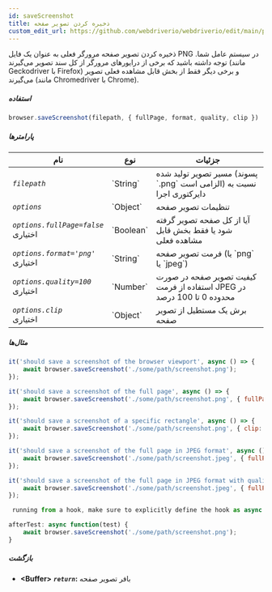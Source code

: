 ```yaml
---
id: saveScreenshot
title: ذخیره کردن تصویر صفحه
custom_edit_url: https://github.com/webdriverio/webdriverio/edit/main/packages/webdriverio/src/commands/browser/saveScreenshot.ts
---
```


ذخیره کردن تصویر صفحه مرورگر فعلی به عنوان یک فایل PNG در سیستم عامل شما. توجه داشته باشید که 
برخی از درایورهای مرورگر از کل سند تصویر می‌گیرند (مانند Geckodriver با Firefox)
و برخی دیگر فقط از بخش قابل مشاهده فعلی تصویر می‌گیرند (مانند Chromedriver با Chrome).

##### استفاده

```js
browser.saveScreenshot(filepath, { fullPage, format, quality, clip })
```

##### پارامترها

<table>
  <thead>
    <tr>
      <th>نام</th><th>نوع</th><th>جزئیات</th>
    </tr>
  </thead>
  <tbody>
    <tr>
      <td><code><var>filepath</var></code></td>
      <td>`String`</td>
      <td>مسیر تصویر تولید شده (پسوند `.png` الزامی است) نسبت به دایرکتوری اجرا</td>
    </tr>
    <tr>
      <td><code><var>options</var></code></td>
      <td>`Object`</td>
      <td>تنظیمات تصویر صفحه</td>
    </tr>
    <tr>
      <td><code><var>options.fullPage=false</var></code><br /><span className="label labelWarning">اختیاری</span></td>
      <td>`Boolean`</td>
      <td>آیا از کل صفحه تصویر گرفته شود یا فقط بخش قابل مشاهده فعلی</td>
    </tr>
    <tr>
      <td><code><var>options.format='png'</var></code><br /><span className="label labelWarning">اختیاری</span></td>
      <td>`String`</td>
      <td>فرمت تصویر صفحه (یا `png` یا `jpeg`)</td>
    </tr>
    <tr>
      <td><code><var>options.quality=100</var></code><br /><span className="label labelWarning">اختیاری</span></td>
      <td>`Number`</td>
      <td>کیفیت تصویر صفحه در صورت استفاده از فرمت JPEG در محدوده 0 تا 100 درصد</td>
    </tr>
    <tr>
      <td><code><var>options.clip</var></code><br /><span className="label labelWarning">اختیاری</span></td>
      <td>`Object`</td>
      <td>برش یک مستطیل از تصویر صفحه</td>
    </tr>
  </tbody>
</table>

##### مثال‌ها

```js title="saveScreenshot.js"
it('should save a screenshot of the browser viewport', async () => {
    await browser.saveScreenshot('./some/path/screenshot.png');
});

it('should save a screenshot of the full page', async () => {
    await browser.saveScreenshot('./some/path/screenshot.png', { fullPage: true });
});

it('should save a screenshot of a specific rectangle', async () => {
    await browser.saveScreenshot('./some/path/screenshot.png', { clip: { x: 0, y: 0, width: 100, height: 100 } });
});

it('should save a screenshot of the full page in JPEG format', async () => {
    await browser.saveScreenshot('./some/path/screenshot.jpeg', { fullPage: true, format: 'jpeg' });
});

it('should save a screenshot of the full page in JPEG format with quality 50', async () => {
    await browser.saveScreenshot('./some/path/screenshot.jpeg', { fullPage: true, format: 'jpeg', quality: 50 });
});

 running from a hook, make sure to explicitly define the hook as async:

```

```js title="wdio.conf.js"
afterTest: async function(test) {
    await browser.saveScreenshot('./some/path/screenshot.png');
}
```

##### بازگشت

- **&lt;Buffer&gt;**
            **<code><var>return</var></code>:**                             بافر تصویر صفحه